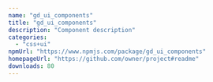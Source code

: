 ```yaml
---
name: "gd_ui_components"
title: "gd_ui_components"
description: "Component description"
categories:
  - "css+ui"
npmUrl: "https://www.npmjs.com/package/gd_ui_components"
homepageUrl: "https://github.com/owner/project#readme"
downloads: 80
---
```

